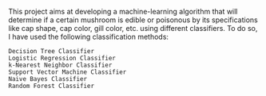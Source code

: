 This project aims at developing a machine-learning algorithm that will determine if a certain mushroom is edible or poisonous by its specifications like cap shape, cap color, gill color, etc. using different classifiers.
To do so, I have used the following classification methods:

    Decision Tree Classifier
    Logistic Regression Classifier
    k-Nearest Neighbor Classifier
    Support Vector Machine Classifier
    Naive Bayes Classifier
    Random Forest Classifier

